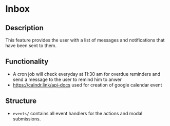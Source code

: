 # Inbox

## Description

This feature provides the user with a list of messages and notifications that have been sent to them.

## Functionality

- A cron job will check everyday at 11:30 am for overdue reminders and send a message to the user to remind him to anwer
- https://calndr.link/api-docs used for creation of google calendar event

## Structure

- `events/` contains all event handlers for the actions and modal submissions.
